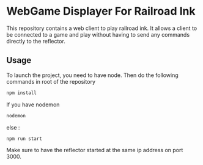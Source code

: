 # WebGame Displayer For Railroad Ink

This repository contains a web client to play railroad ink. It allows a client to be connected to a game and play without having to send any commands directly to the reflector. 

##  Usage 

To launch the project, you need to have node. Then do the following commands in root of the repository

```Bash
npm install
```
If you have nodemon
```Bash
nodemon
```
else : 
```Bash
npm run start
```

Make sure to have the reflector started at the same ip address on port 3000.
